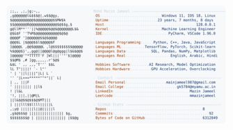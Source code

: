 <picture>
  <source srcset="https://raw.githubusercontent.com/mmazinjameel/mmazinjameel/main/dark_mode.svg?v=1749784311" media="(prefers-color-scheme: dark)">
  <img src="https://raw.githubusercontent.com/mmazinjameel/mmazinjameel/main/light_mode.svg?v=1749784311">
</picture>
